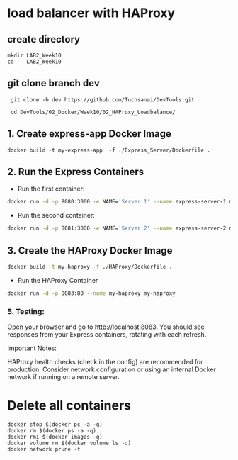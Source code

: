 # load balancer with HAProxy



## create directory

   
    mkdir LAB2_Week10
    cd    LAB2_Week10
    

## git clone branch dev
    
    
   ```
    git clone -b dev https://github.com/Tuchsanai/DevTools.git
   ```
   
   ```   
    cd DevTools/02_Docker/Week10/02_HAProxy_Loadbalance/
   ```



## 1. Create express-app Docker Image

```
docker build -t my-express-app  -f ./Express_Server/Dockerfile . 
```


## 2. Run the Express Containers

- Run the first container:

```bash
docker run -d -p 8080:3000 -e NAME='Server 1' --name express-server-1 my-express-app
```
- Run the second container:

```bash
docker run -d -p 8081:3000 -e NAME='Server 2' --name express-server-2 my-express-app
```

## 3. Create the HAProxy Docker Image

```bash
docker build -t my-haproxy -f ./HAProxy/Dockerfile .
```

- Run the HAProxy Container

```bash
docker run -d -p 8083:80 --name my-haproxy my-haproxy
```

### 5. Testing:

Open your browser and go to http://localhost:8083. You should see responses from your Express containers, rotating with each refresh.


Important Notes:

HAProxy health checks (check in the config) are recommended for production.
Consider network configuration or using an internal Docker network if running on a remote server.



# Delete all containers

```
docker stop $(docker ps -a -q)  
docker rm $(docker ps -a -q) 
docker rmi $(docker images -q) 
docker volume rm $(docker volume ls -q)  
docker network prune -f
```